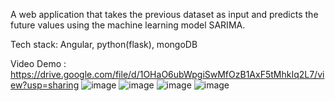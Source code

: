 A web application that takes the previous dataset as input and predicts the future values using the machine learning model SARIMA.

Tech stack: Angular, python(flask), mongoDB

Video Demo : https://drive.google.com/file/d/1OHaO6ubWpgiSwMfOzB1AxF5tMhkIq2L7/view?usp=sharing
![image](https://github.com/kalila-cna/Sales-forecasting-app/assets/109810137/9a28292a-78e7-44ea-af93-7ad1344b01e5)
![image](https://github.com/kalila-cna/Sales-forecasting-app/assets/109810137/6fb07de3-eae4-4734-83d2-d661dc50b178)
![image](https://github.com/kalila-cna/Sales-forecasting-app/assets/109810137/8f08c73a-7f1c-4ff6-95ed-5404b28ee7aa)
![image](https://github.com/kalila-cna/Sales-forecasting-app/assets/109810137/e4551c8c-8062-4345-9233-f76568835e8a)
